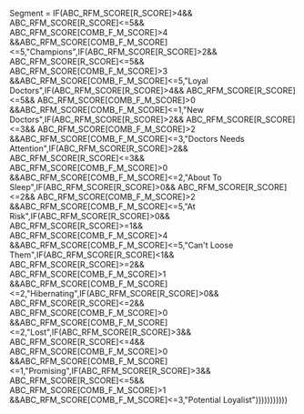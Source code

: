 Segment = IF(ABC_RFM_SCORE[R_SCORE]>4&& ABC_RFM_SCORE[R_SCORE]<=5&& ABC_RFM_SCORE[COMB_F_M_SCORE]>4 &&ABC_RFM_SCORE[COMB_F_M_SCORE]<=5,"Champions",IF(ABC_RFM_SCORE[R_SCORE]>2&& ABC_RFM_SCORE[R_SCORE]<=5&& ABC_RFM_SCORE[COMB_F_M_SCORE]>3 &&ABC_RFM_SCORE[COMB_F_M_SCORE]<=5,"Loyal Doctors",IF(ABC_RFM_SCORE[R_SCORE]>4&& ABC_RFM_SCORE[R_SCORE]<=5&& ABC_RFM_SCORE[COMB_F_M_SCORE]>0 &&ABC_RFM_SCORE[COMB_F_M_SCORE]<=1,"New Doctors",IF(ABC_RFM_SCORE[R_SCORE]>2&& ABC_RFM_SCORE[R_SCORE]<=3&& ABC_RFM_SCORE[COMB_F_M_SCORE]>2 &&ABC_RFM_SCORE[COMB_F_M_SCORE]<=3,"Doctors Needs Attention",IF(ABC_RFM_SCORE[R_SCORE]>2&& ABC_RFM_SCORE[R_SCORE]<=3&& ABC_RFM_SCORE[COMB_F_M_SCORE]>0 &&ABC_RFM_SCORE[COMB_F_M_SCORE]<=2,"About To Sleep",IF(ABC_RFM_SCORE[R_SCORE]>0&& ABC_RFM_SCORE[R_SCORE]<=2&& ABC_RFM_SCORE[COMB_F_M_SCORE]>2 &&ABC_RFM_SCORE[COMB_F_M_SCORE]<=5,"At Risk",IF(ABC_RFM_SCORE[R_SCORE]>0&& ABC_RFM_SCORE[R_SCORE]>=1&& ABC_RFM_SCORE[COMB_F_M_SCORE]>4 &&ABC_RFM_SCORE[COMB_F_M_SCORE]<=5,"Can't Loose Them",IF(ABC_RFM_SCORE[R_SCORE]<1&& ABC_RFM_SCORE[R_SCORE]>=2&& ABC_RFM_SCORE[COMB_F_M_SCORE]>1 &&ABC_RFM_SCORE[COMB_F_M_SCORE]<=2,"Hibernating",IF(ABC_RFM_SCORE[R_SCORE]>0&& ABC_RFM_SCORE[R_SCORE]<=2&& ABC_RFM_SCORE[COMB_F_M_SCORE]>0 &&ABC_RFM_SCORE[COMB_F_M_SCORE]<=2,"Lost",IF(ABC_RFM_SCORE[R_SCORE]>3&& ABC_RFM_SCORE[R_SCORE]<=4&& ABC_RFM_SCORE[COMB_F_M_SCORE]>0 &&ABC_RFM_SCORE[COMB_F_M_SCORE]<=1,"Promising",IF(ABC_RFM_SCORE[R_SCORE]>3&& ABC_RFM_SCORE[R_SCORE]<=5&& ABC_RFM_SCORE[COMB_F_M_SCORE]>1 &&ABC_RFM_SCORE[COMB_F_M_SCORE]<=3,"Potential Loyalist")))))))))))
